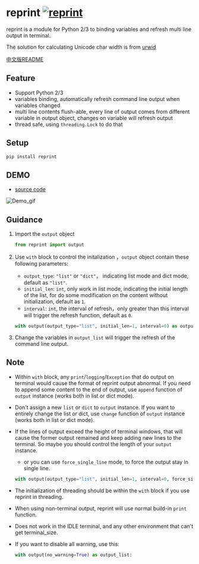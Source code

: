 # reprint [![reprint](https://img.shields.io/pypi/v/reprint.svg)](https://pypi.python.org/pypi/reprint)

reprint is a module for Python 2/3 to binding variables and refresh multi line output in terminal.

The solution for calculating Unicode char width is from [urwid](https://github.com/urwid/urwid/blob/master/urwid/old_str_util.py)

[中文版README](https://github.com/Yinzo/reprint/blob/master/cn_README.md)


## Feature
+ Support Python 2/3
+ variables binding, automatically refresh command line output when variables changed
+ multi line contents flush-able, every line of output comes from different variable in output object, changes on variable will refresh output
+ thread safe, using `threading.Lock` to do that

## Setup

```sh
pip install reprint
```

## DEMO

+ [source code](https://github.com/Yinzo/reprint/blob/master/demo/horse_race.py)

![Demo_gif](https://raw.githubusercontent.com/yinzo/reprint/master/demo/images/horse_race_demo.gif)

## Guidance

1. Import the `output` object

	```python
	from reprint import output
	```
2. Use `with` block to control the initalization ，`output` object contain these following parameters:
    + `output_type`: `"list"` or `"dict"`， indicating list mode and dict mode, default as `"list"`.
    + `initial_len`: `int`, only work in list mode, indicating the initial length of the list, for do some modification on the content without initialization, default as `1`.
    + `interval`: `int`, the interval of refresh，only greater than this interval will trigger the refresh function, default as `0`.

	```python
	with output(output_type="list", initial_len=1, interval=0) as output_list:
	```

3. Change the variables in `output_list` will trigger the refresh of the command line output.

## Note
+ Within `with` block, any `print`/`logging`/`Exception` that do output on terminal would cause the format of reprint output abnormal. If you need to append some content to the end of output, use `append` function of `output` instance (works both in list or dict mode).
+ Don't assign a new `list` or `dict` to `output` instance. If you want to entirely change the list or dict, use `change` function of `output` instance (works both in list or dict mode).
+ If the lines of output exceed the height of terminal windows, that will cause the former output remained and keep adding new lines to the terminal. So maybe you should control the length of your `output` instance.
	+ or you can use `force_single_line` mode, to force the output stay in single line.

	```python
	with output(output_type="list", initial_len=1, interval=0, force_single_line=True) as output_list:
	```
+ The initialization of threading should be within the `with` block if you use reprint in threading.
+ When using non-terminal output, reprint will use normal build-in `print` function.
+ Does not work in the IDLE terminal, and any other environment that can't get terminal_size.
+ If you want to disable all warning, use this:

	```python
	with output(no_warning=True) as output_list:
	```

